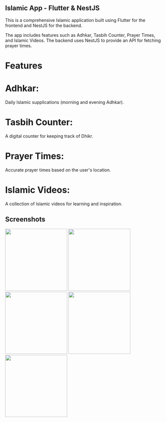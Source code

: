## Islamic App - Flutter & NestJS
This is a comprehensive Islamic application built using Flutter for the frontend and NestJS for the backend.

The app includes features such as Adhkar, Tasbih Counter, Prayer Times, and Islamic Videos. The backend uses NestJS to provide an API for fetching prayer times.

# Features
# Adhkar:
Daily Islamic supplications (morning and evening Adhkar).

# Tasbih Counter: 
A digital counter for keeping track of Dhikr.

# Prayer Times:
Accurate prayer times based on the user's location.

# Islamic Videos:
A collection of Islamic videos for learning and inspiration.

## Screenshots
<img src="https://github.com/user-attachments/assets/ada444f1-b45e-4ce0-818e-38c27547d48f" width="200" />
<img src="https://github.com/user-attachments/assets/b11585a6-ace3-4c9f-9c15-6608774aebde" width="200" />
<img src="https://github.com/user-attachments/assets/dcadf584-b071-45f2-afdd-dfef5a05d1e6" width="200" />
<img src="https://github.com/user-attachments/assets/f82d95aa-cd65-4a2c-b313-1d0709cf412a" width="200" />
<img src="https://github.com/user-attachments/assets/e5518562-00ca-4580-91d4-e8111aed6d4a" width="200" />
